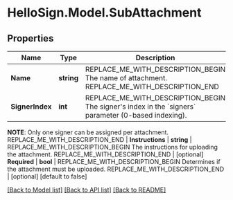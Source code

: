 # HelloSign.Model.SubAttachment

## Properties

Name | Type | Description | Notes
------------ | ------------- | ------------- | -------------
**Name** | **string** | REPLACE_ME_WITH_DESCRIPTION_BEGIN The name of attachment. REPLACE_ME_WITH_DESCRIPTION_END | 
**SignerIndex** | **int** | REPLACE_ME_WITH_DESCRIPTION_BEGIN The signer&#39;s index in the &#x60;signers&#x60; parameter (0-based indexing).

**NOTE**: Only one signer can be assigned per attachment. REPLACE_ME_WITH_DESCRIPTION_END | 
**Instructions** | **string** | REPLACE_ME_WITH_DESCRIPTION_BEGIN The instructions for uploading the attachment. REPLACE_ME_WITH_DESCRIPTION_END | [optional] 
**Required** | **bool** | REPLACE_ME_WITH_DESCRIPTION_BEGIN Determines if the attachment must be uploaded. REPLACE_ME_WITH_DESCRIPTION_END | [optional] [default to false]

[[Back to Model list]](../README.md#documentation-for-models) [[Back to API list]](../README.md#documentation-for-api-endpoints) [[Back to README]](../README.md)

